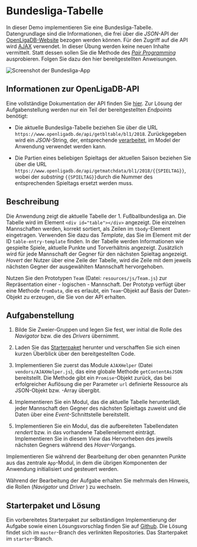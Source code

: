 <a class="github-button button" href="https://github.com/Multimedia-Engineering-Regensburg-Demos/MME-Bundesliga"></a> 
# Bundesliga-Tabelle

In dieser Demo implementieren Sie eine Bundesliga-Tabelle. Datengrundlage sind die Informationen, die frei über die *JSON*-API der [OpenLigaDB-Website](https://www.openligadb.de/) bezogen werden können. Für den Zugriff auf die API wird [AJAX](../../MME/ajax) verwendet. In dieser Übung werden keine neuen Inhalte vermittelt. Statt dessen sollen Sie die Methode des [*Pair Programming*](../../Tutorials/pair-programming) ausprobieren. Folgen Sie dazu den hier bereitgestellten Anweisungen.

![Screenshot der Bundesliga-App](../../img/demos/bundesliga-app-complete.png)

## Informationen zur OpenLigaDB-API

Eine vollständige Dokumentation der API finden Sie [hier](https://github.com/OpenLigaDB/OpenLigaDB-Samples). Zur Lösung der Aufgabenstellung werden nur ein Teil der bereitgestellten *Endpoints* benötigt:

- Die aktuelle Bundesliga-Tabelle beziehen Sie über die URL `https://www.openligadb.de/api/getbltable/bl1/2018`. Zurückgegeben wird ein *JSON*-String, der, entsprechende [verarbeitet](../../MME/ajax/#json), im Model der Anwendung verwendet werden kann.

- Die Partien eines beliebigen Spieltags der aktuellen Saison beziehen Sie über die URL `https://www.openligadb.de/api/getmatchdata/bl1/2018/{{SPIELTAG}}`, wobei der *substring* `{{SPIELTAG}}`durch die Nummer des entsprechenden Spieltags ersetzt werden muss.

## Beschreibung

Die Anwendung zeigt die aktuelle Tabelle der 1. Fußballbundesliga an. Die Tabelle wird im Element `<div id="table"></div>` angezeigt. Die einzelnen Mannschaften werden, korrekt sortiert, als Zeilen im `tbody`-Element eingetragen. Verwenden Sie dazu das *Template*, das Sie im Element mit der ID `table-entry-template` finden. In der Tabelle werden Informationen wie gespielte Spiele, aktuelle Punkte und Torverhältnis angezeigt. Zusätzlich wird für jede Mannschaft der Gegner für den nächsten Spieltag angezeigt. *Hovert* der Nutzer über eine Zeile der Tabelle, wird die Zeile mit dem jeweils nächsten Gegner der ausgewählten Mannschaft hervorgehoben. 

Nutzen Sie den Prototypen `Team` (Datei: `resources/js/Team.js`) zur Repräsentation einer - logischen - Mannschaft. Der Prototyp verfügt über eine Methode `fromData`, die es erlaubt, ein `Team`-Objekt auf Basis der Daten-Objekt zu erzeugen, die Sie von der API erhalten.

## Aufgabenstellung

1. Bilde Sie Zweier-Gruppen und legen Sie fest, wer initial die Rolle des *Navigator* bzw. die des *Drivers* übernimmt.

2. Laden Sie das [Starterpaket](https://github.com/Multimedia-Engineering-Regensburg-Demos/MME-Bundesliga) herunter und verschaffen Sie sich einen kurzen Überblick über den bereitgestellten Code.

3. Implementieren Sie zuerst das Module `AJAXHelper` (Datei `vendors/AJAXHelper.js`), das eine globale Methode `getContentAsJSON` bereitstellt. Die Methode gibt ein `Promise`-Objekt zurück, das bei erfolgreicher Auflösung die per Parameter `url` definierte Ressource als JSON-Objekt bzw. -Array übergibt.

4. Implementieren Sie ein Modul, das die aktuelle Tabelle herunterlädt, jeder Mannschaft den Gegner des nächsten Spieltags zuweist und die Daten über eine *Event*-Schnittstelle bereitstellt.

5. Implementieren Sie ein Modul, das die aufbereiteten Tabellendaten *rendert* bzw. in das vorhandene Tabellenelement einträgt. Implementieren Sie in diesem *View* das Hervorheben des jeweils nächsten Gegners während des *Hover*-Vorgangs.

Implementieren Sie während der Bearbeitung der oben genannten Punkte aus das zentrale `App`-Modul, in dem die übrigen Komponenten der Anwendung initialisiert und gesteuert werden. 

Während der Bearbeitung der Aufgabe erhalten Sie mehrmals den Hinweis, die Rollen (*Navigator* und *Driver* ) zu wechseln.

## Starterpaket und Lösung

Ein vorbereitetes Starterpaket zur selbständigen Implementierung der Aufgabe sowie einen Lösungsvorschlag finden Sie auf [Github](https://github.com/Multimedia-Engineering-Regensburg-Demos/MME-Bundesliga). Die Lösung findet sich im `master`-Branch des verlinkten Repositories. Das Starterpaket im `starter`-Branch.